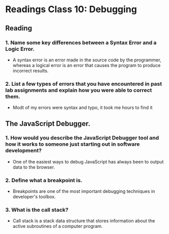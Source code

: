 # Readings Class 10: Debugging

## Reading

### 1. Name some key differences between a Syntax Error and a Logic Error.
 - A syntax error is an error made in the source code by the programmer, whereas a logical error is an error that causes the program to produce incorrect results.

### 2. List a few types of errors that you have encountered in past lab assignments and explain how you were able to correct them.
 - Modt of my errors were syntax and typo, it took me hours to find it
 
## The JavaScript Debugger.

### 1. How would you describe the JavaScript Debugger tool and how it works to someone just starting out in software development?
 - ‍One of the easiest ways to debug JavaScript has always been to output data to the browser. 
### 2. Define what a breakpoint is.
 - Breakpoints are one of the most important debugging techniques in developer's toolbox.
### 3. What is the call stack? 
 - Call stack is a stack data structure that stores information about the active subroutines of a computer program.
